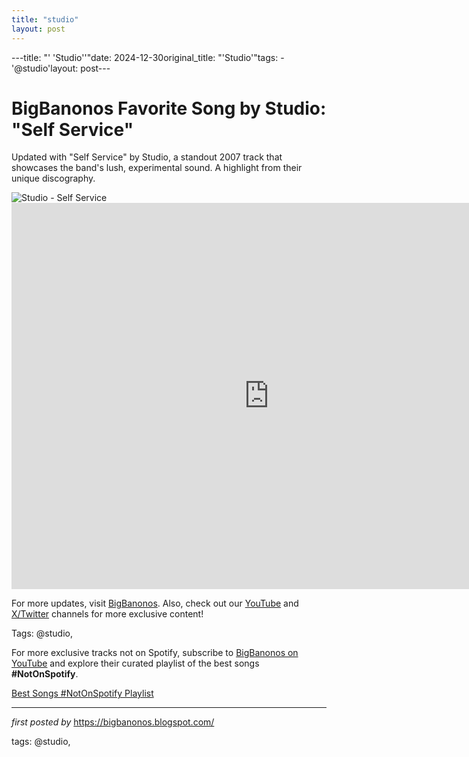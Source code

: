 ```yaml
---
title: "studio"
layout: post
---
```

---title: "' 'Studio''"date: 2024-12-30original_title: "'Studio'"tags:  - '@studio'layout: post---<!-- Title of the Post --><h1 >BigBanonos Favorite Song by Studio: "Self Service"</h1> <!-- Introductory Text --><p >Updated with "Self Service" by Studio, a standout 2007 track that showcases the band's lush, experimental sound. A highlight from their unique discography.</p> <!-- Featured Image --><div > <img src="https://media.pitchfork.com/photos/673cfba1d3b088bf52fb3015/4:3/w_960,c_limit/Studio.jpeg" alt="Studio - Self Service" /></div> <!-- YouTube Video Embed --><div > <iframe width="824" height="618" src="https://www.youtube.com/embed/fE0YmhJF9ZQ" title="Studio - Self Service" frameborder="0" allow="accelerometer; autoplay; clipboard-write; encrypted-media; gyroscope; picture-in-picture; web-share" referrerpolicy="strict-origin-when-cross-origin" allowfullscreen></iframe></div> <!-- Footer Links --><div > <p>For more updates, visit <a href="https://bigbanonos.blogspot.com/" target="_blank">BigBanonos</a>. Also, check out our <a href="https://www.youtube.com/@BigBanonos" target="_blank">YouTube</a> and <a href="https://x.com/bigbanonos" target="_blank">X/Twitter</a> channels for more exclusive content!</p></div> <!-- Tags --><p >Tags: @studio,</p><!--Subscribe and Playlist Links--><div>    <p>For more exclusive tracks not on Spotify, subscribe to <a href="https://www.youtube.com/@BigBanonos" target="_blank">BigBanonos on YouTube</a> and explore their curated playlist of the best songs <strong>#NotOnSpotify</strong>.</p>    <p><a href="https://www.youtube.com/playlist?list=PLtuNtuTatqI0kFahUCbtbfenC_ET5O_tr" target="_blank">Best Songs #NotOnSpotify Playlist<br /></a></p></div><hr /><p><em>first posted by</em> <a href="https://bigbanonos.blogspot.com/" rel="noopener" target="_new">https://bigbanonos.blogspot.com/</a></p><p>tags: @studio,</p>